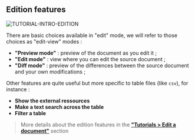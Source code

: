 
## Edition features

<div>
  <img
    alt="TUTORIAL-INTRO-EDITION"
    src="https://raw.githubusercontent.com/multi-coop/vizboard-website-content/main/images/tutorial/commented/tutorial-edition.png"
    />
</div>

There are basic choices available in "edit" mode, we will refer to those choices as "edit-view" modes :

- **"Preview mode"** : preview of the document as you edit it ;
- **"Edit mode"** : view where you can edit the source document ;
- **"Diff mode"** : preview of the differences between the source document and your own modifications ;

Other features are quite useful but more specific to table files (like `csv`), for instance :

- **Show the external ressources**
- **Make a text search across the table**
- **Filter a table**

> More details about the edition features in the **["Tutorials > Edit a document"](/tutorial-edition)** section
